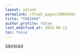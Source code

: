 ```yaml
---
layout: splash
permalink: /float_pages/5901049/
title: "5901049"
author_profile: false
last_modified_at: 2025-06-13
toc: false
---
```

 
5901049
